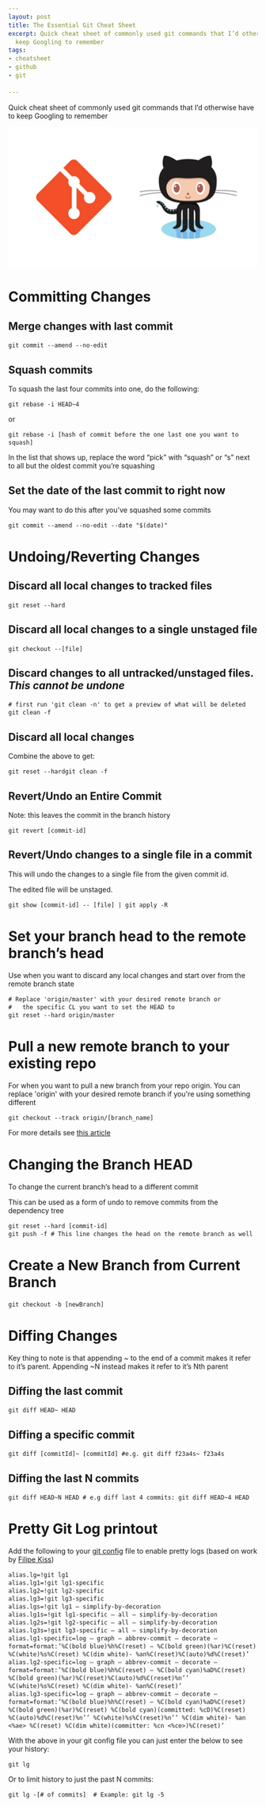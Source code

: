```yaml
---
layout: post
title: The Essential Git Cheat Sheet
excerpt: Quick cheat sheet of commonly used git commands that I’d otherwise have to
  keep Googling to remember
tags:
- cheatsheet
- github
- git

---
```

Quick cheat sheet of commonly used git commands that I’d otherwise have to keep Googling to remember

![](/media/2019-11-27-github.jpeg)

# Committing Changes

## Merge changes with last commit

    git commit --amend --no-edit

## Squash commits

To squash the last four commits into one, do the following:

    git rebase -i HEAD~4

or

    git rebase -i [hash of commit before the one last one you want to squash]

In the list that shows up, replace the word “pick” with “squash” or “s” next to all but the oldest commit you’re squashing

## Set the date of the last commit to right now

You may want to do this after you've squashed some commits

    git commit --amend --no-edit --date "$(date)"

# Undoing/Reverting Changes

## Discard all local changes to tracked files

    git reset --hard

## Discard all local changes to a single unstaged file

    git checkout --[file]

## Discard changes to all untracked/unstaged files. _This cannot be undone_

    # first run 'git clean -n' to get a preview of what will be deleted
    git clean -f

## Discard all local changes

Combine the above to get:

    git reset --hardgit clean -f 

## Revert/Undo an Entire Commit

Note: this leaves the commit in the branch history

    git revert [commit-id]

## Revert/Undo changes to a single file in a commit

This will undo the changes to a single file from the given commit id. 

The edited file will be unstaged.

    git show [commit-id] -- [file] | git apply -R

# Set your branch head to the remote branch’s head

Use when you want to discard any local changes and start over from the remote branch state

    # Replace 'origin/master' with your desired remote branch or 
    #   the specific CL you want to set the HEAD to
    git reset --hard origin/master 

# Pull a new remote branch to your existing repo

For when you want to pull a new branch from your repo origin.  You can replace 'origin' with your desired remote branch if you're using something different

    git checkout --track origin/[branch_name]

For more details see [this article](https://stackabuse.com/git-fetch-a-remote-branch/)

# Changing the Branch HEAD

To change the current branch’s head to a different commit

This can be used as a form of undo to remove commits from the dependency tree

    git reset --hard [commit-id]
    git push -f # This line changes the head on the remote branch as well

# Create a New Branch from Current Branch

    git checkout -b [newBranch]

# Diffing Changes

Key thing to note is that appending \~ to the end of a commit makes it refer to it’s parent. Appending \~N instead makes it refer to it’s Nth parent

## Diffing the last commit

    git diff HEAD~ HEAD

## Diffing a specific commit

    git diff [commitId]~ [commitId] #e.g. git diff f23a4s~ f23a4s

## Diffing the last N commits

    git diff HEAD~N HEAD # e.g diff last 4 commits: git diff HEAD~4 HEAD

# Pretty Git Log printout

Add the following to your [git config](https://www.theserverside.com/blog/Coffee-Talk-Java-News-Stories-and-Opinions/Where-system-global-and-local-Windows-Git-config-files-are-saved) file to enable pretty logs (based on work by [Filipe Kiss](https://coderwall.com/p/euwpig/a-better-git-log))

    alias.lg=!git lg1
    alias.lg1=!git lg1-specific
    alias.lg2=!git lg2-specific
    alias.lg3=!git lg3-specific
    alias.lgs=!git lg1 — simplify-by-decoration
    alias.lg1s=!git lg1-specific — all — simplify-by-decoration
    alias.lg2s=!git lg2-specific — all — simplify-by-decoration
    alias.lg3s=!git lg3-specific — all — simplify-by-decoration
    alias.lg1-specific=log — graph — abbrev-commit — decorate — format=format:’%C(bold blue)%h%C(reset) — %C(bold green)(%ar)%C(reset) %C(white)%s%C(reset) %C(dim white)- %an%C(reset)%C(auto)%d%C(reset)’
    alias.lg2-specific=log — graph — abbrev-commit — decorate — format=format:’%C(bold blue)%h%C(reset) — %C(bold cyan)%aD%C(reset) %C(bold green)(%ar)%C(reset)%C(auto)%d%C(reset)%n’’ %C(white)%s%C(reset) %C(dim white)- %an%C(reset)’
    alias.lg3-specific=log — graph — abbrev-commit — decorate — format=format:’%C(bold blue)%h%C(reset) — %C(bold cyan)%aD%C(reset) %C(bold green)(%ar)%C(reset) %C(bold cyan)(committed: %cD)%C(reset) %C(auto)%d%C(reset)%n’’ %C(white)%s%C(reset)%n’’ %C(dim white)- %an <%ae> %C(reset) %C(dim white)(committer: %cn <%ce>)%C(reset)’

With the above in your git config file you can just enter the below to see your history:

    git lg

Or to limit history to just the past N commits:

    git lg -[# of commits]  # Example: git lg -5